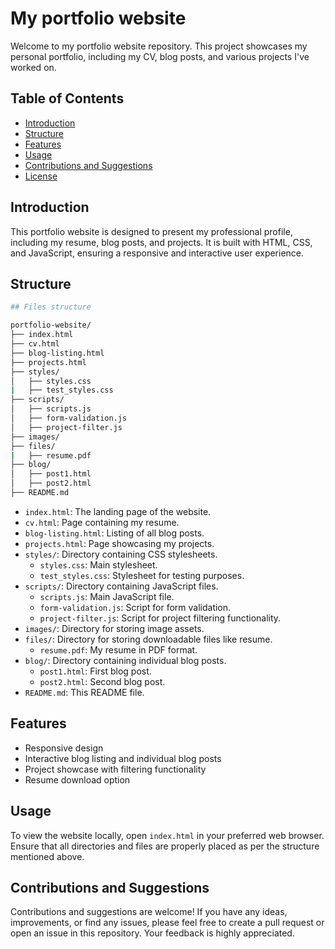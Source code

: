# My portfolio website
Welcome to my portfolio website repository. This project showcases my personal portfolio, including my CV, blog posts, and various projects I've worked on.
## Table of Contents

- [Introduction](#introduction)
- [Structure](#structure)
- [Features](#features)
- [Usage](#usage)
- [Contributions and Suggestions](#contributions-and-suggestions)
- [License](#license)

## Introduction

This portfolio website is designed to present my professional profile, including my resume, blog posts, and projects. It is built with HTML, CSS, and JavaScript, ensuring a responsive and interactive user experience.

## Structure

```bash
## Files structure

portfolio-website/
├── index.html
├── cv.html
├── blog-listing.html
├── projects.html
├── styles/
│   ├── styles.css
|   ├── test_styles.css
├── scripts/
│   ├── scripts.js
│   ├── form-validation.js
│   ├── project-filter.js
├── images/
├── files/
|   ├── resume.pdf
├── blog/
│   ├── post1.html
│   ├── post2.html
├── README.md
```
- `index.html`: The landing page of the website.
- `cv.html`: Page containing my resume.
- `blog-listing.html`: Listing of all blog posts.
- `projects.html`: Page showcasing my projects.
- `styles/`: Directory containing CSS stylesheets.
  - `styles.css`: Main stylesheet.
  - `test_styles.css`: Stylesheet for testing purposes.
- `scripts/`: Directory containing JavaScript files.
  - `scripts.js`: Main JavaScript file.
  - `form-validation.js`: Script for form validation.
  - `project-filter.js`: Script for project filtering functionality.
- `images/`: Directory for storing image assets.
- `files/`: Directory for storing downloadable files like resume.
  - `resume.pdf`: My resume in PDF format.
- `blog/`: Directory containing individual blog posts.
  - `post1.html`: First blog post.
  - `post2.html`: Second blog post.
- `README.md`: This README file.

## Features

- Responsive design
- Interactive blog listing and individual blog posts
- Project showcase with filtering functionality
- Resume download option

## Usage

To view the website locally, open `index.html` in your preferred web browser. Ensure that all directories and files are properly placed as per the structure mentioned above.

## Contributions and Suggestions

Contributions and suggestions are welcome! If you have any ideas, improvements, or find any issues, please feel free to create a pull request or open an issue in this repository. Your feedback is highly appreciated.
